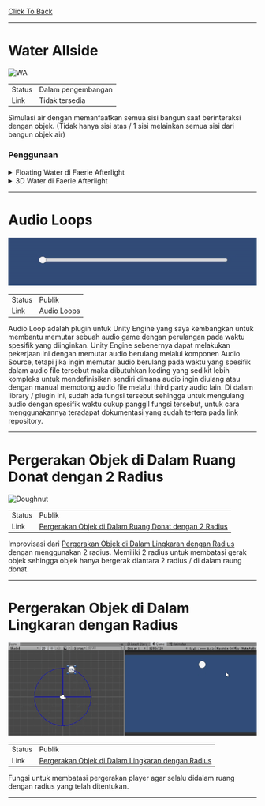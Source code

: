 [Click To Back](../)

***

# Water Allside

![WA](/images/lib/water-allside.gif)

|             |                    |
| ----------- | ------------------ |
| Status      | Dalam pengembangan |
| Link        | Tidak tersedia     | 

Simulasi air dengan memanfaatkan semua sisi bangun saat berinteraksi dengan objek. (Tidak hanya sisi atas / 1 sisi melainkan semua sisi dari bangun objek air) 

### Penggunaan

<details>
<summary>Floating Water di Faerie Afterlight</summary>
 <img src="/images/lib/floating-water.gif"> </img>
</details>
<details>
<summary>3D Water di Faerie Afterlight</summary>
 <img src="/images/lib/3d-water.gif"> </img>
</details>

***

# Audio Loops

![AL](/images/lib/audio-loops.gif)

|             |        |
| ----------- | ------ |
| Status      | Publik |
| Link        | [Audio Loops](https://github.com/penguin55/AudioLoop-Unity) | 

Audio Loop adalah plugin untuk Unity Engine yang saya kembangkan untuk membantu memutar sebuah audio game dengan perulangan pada waktu spesifik yang diinginkan. Unity Engine sebenernya dapat melakukan pekerjaan ini dengan memutar audio berulang melalui komponen Audio Source, tetapi jika ingin memutar audio berulang pada waktu yang spesifik dalam audio file tersebut maka dibutuhkan koding yang sedikit lebih kompleks untuk mendefinisikan sendiri dimana audio ingin diulang atau dengan manual memotong audio file melalui third party audio lain. Di dalam library / plugin ini, sudah ada fungsi tersebut sehingga untuk mengulang audio dengan spesifik waktu cukup panggil fungsi tersebut, untuk cara menggunakannya teradapat dokumentasi yang sudah tertera pada link repository. 

***

# Pergerakan Objek di Dalam Ruang Donat dengan 2 Radius

![Doughnut](/images/lib/translate-inside-a-2d-doughnut.gif)

|             |        |
| ----------- | ------ |
| Status      | Publik |
| Link        | [Pergerakan Objek di Dalam Ruang Donat dengan 2 Radius](https://gist.github.com/penguin55/637f7b9635c07ea827faae28c2663584) | 

Improvisasi dari [Pergerakan Objek di Dalam Lingkaran dengan Radius](#pergerakan-objek-di-dalam-lingkaran-dengan-radius) dengan menggunakan 2 radius. Memiliki 2 radius untuk membatasi gerak objek sehingga objek hanya bergerak diantara 2 radius / di dalam raung donat.

***

# Pergerakan Objek di Dalam Lingkaran dengan Radius

![Cirlce](/images/lib/translate-inside-a-circle.gif)

|             |        |
| ----------- | ------ |
| Status      | Publik |
| Link        | [Pergerakan Objek di Dalam Lingkaran dengan Radius](https://gist.github.com/penguin55/50c5f6c9ff3b7ebae971727e298c5aed) | 

Fungsi untuk membatasi pergerakan player agar selalu didalam ruang dengan radius yang telah ditentukan.

***
